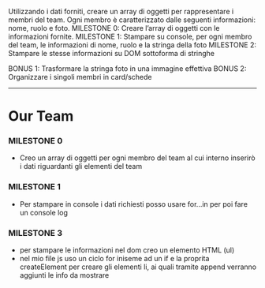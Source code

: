 Utilizzando i dati forniti, creare un array di oggetti per rappresentare i membri del team.
Ogni membro è caratterizzato dalle seguenti informazioni: nome, ruolo e foto.
MILESTONE 0:
Creare l’array di oggetti con le informazioni fornite.
MILESTONE 1:
Stampare su console, per ogni membro del team, le informazioni di nome, ruolo e la stringa della foto
MILESTONE 2:
Stampare le stesse informazioni su DOM sottoforma di stringhe

BONUS 1:
Trasformare la stringa foto in una immagine effettiva
BONUS 2:
Organizzare i singoli membri in card/schede

------------------------------------------------------------------------

# Our Team

### MILESTONE 0

- Creo un array di oggetti per ogni membro del team al cui interno inserirò i dati riguardanti gli elementi del team

### MILESTONE 1

- Per stampare in console i dati richiesti posso usare for...in
per poi fare un console log

### MILESTONE 3

- per stampare le informazioni nel dom creo un elemento HTML (ul)
- nel mio file js uso un ciclo for iniseme ad un if e la proprita createElement per creare gli elementi li, ai quali tramite append verranno aggiunti le info da mostrare 